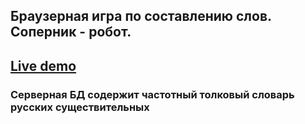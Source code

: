 ## Браузерная игра по составлению слов. Соперник - робот.
## [Live demo](http://erudite.vkunsk.site//)
### Серверная БД содержит частотный толковый словарь русских существительных
